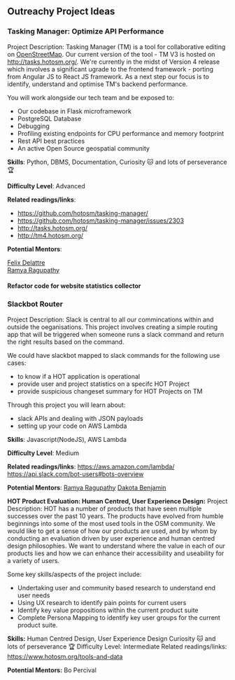 ## Outreachy Project Ideas

### Tasking Manager: Optimize API Performance

Project Description: Tasking Manager (TM) is a tool for collaborative editing on [OpenStreetMap](https://openstreetmap.org/).
Our current version of the tool - TM V3 is hosted on http://tasks.hotosm.org/. We're currently in the midst of Version 4 release which involves a significant ugrade to the frontend framework - porting from Angular JS to React JS framework.
As a next step our focus is to identify, understand and optimise TM's backend performance.

You will work alongside our tech team and be exposed to:

* Our codebase in Flask microframework
* PostgreSQL Database
* Debugging
* Profiling existing endpoints for CPU performance and memory footprint
* Rest API best practices 
* An active Open Source geospatial community

 
**Skills**: Python, DBMS, Documentation, Curiosity :cat: and lots of perseverance :trophy: <br>

**Difficulty Level**: Advanced

**Related readings/links**: 

* https://github.com/hotosm/tasking-manager/ 
* https://github.com/hotosm/tasking-manager/issues/2303 
* http://tasks.hotosm.org/ 
* http://tm4.hotosm.org/ 


**Potential Mentors**:

[Felix Delattre](https://www.hotosm.org/people/felix-delattre/) <br>
[Ramya Ragupathy](https://www.hotosm.org/people/ramya-ragupathy/)


#### Refactor code for website statistics collector

### Slackbot Router

Project Description: Slack is central to all our commincations within and outside the oeganisations. This project involves creating a simple routing app that will be triggered when someone runs a slack command and return the right results based on the command.

We could have slackbot mapped to slack commands for the following use cases:

* to know if a HOT application is operational
* provide user and project statistics on a specifc HOT Project
* provide suspicious changeset summary for HOT Projects on TM

Through this project you will learn about:
* slack APIs and dealing with JSON payloads
* setting up your code on AWS Lambda

**Skills**: Javascript(NodeJS), AWS Lambda

**Difficulty Level**: Medium

**Related readings/links**:
https://aws.amazon.com/lambda/
https://api.slack.com/bot-users#bots-overview


**Potential Mentors**:
[Ramya Ragupathy](https://www.hotosm.org/people/ramya-ragupathy/)
[Dakota Benjamin](https://www.hotosm.org/people/dakota-benjamin/)

**HOT Product Evaluation: Human Centred, User Experience Design:**
Project Description: HOT has a number of products that have seen multiple successes over the past 10 years. The products have evolved from humble beginnings into some of the most used tools in the OSM community. We would like to get a sense of how our products are used, and by whom by conducting an evaluation driven by user experience and human centred design philosophies. We want to understand where the value in each of our products lies and how we can enhance their accessibility and useability for a variety of users.

Some key skills/aspects of the project include:
* Undertaking user and community based research to understand end user needs
* Using UX research to identify pain points for current users
* Identify key value propositions within the current product suite
* Complete Persona Mapping to identify key user groups for the current product suite. 

**Skills:** Human Centred Design, User Experience Design Curiosity 🐱 and lots of perseverance 🏆
Difficulty Level: Intermediate
Related readings/links:
https://www.hotosm.org/tools-and-data

**Potential Mentors:**
Bo Percival

